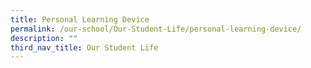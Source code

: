 ```yaml
---
title: Personal Learning Device
permalink: /our-school/Our-Student-Life/personal-learning-device/
description: ""
third_nav_title: Our Student Life
---
```


